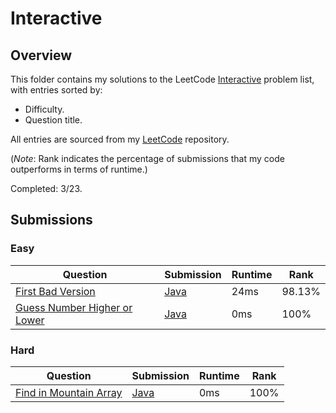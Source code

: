 # Interactive

## Overview
This folder contains my solutions to the LeetCode [Interactive](https://leetcode.com/problem-list/interactive/) problem list,
with entries sorted by:
- Difficulty.
- Question title.

All entries are sourced from my [LeetCode](https://github.com/shumarb/leetcode) repository.

(*Note*: Rank indicates the percentage of submissions that my code outperforms in terms of runtime.)

Completed: 3/23.

## Submissions
### Easy
| Question                                                                                                                                             | Submission                                                                                                   | Runtime | Rank   |
|------------------------------------------------------------------------------------------------------------------------------------------------------|--------------------------------------------------------------------------------------------------------------|---------|--------|
| [First Bad Version](https://leetcode.com/problems/first-bad-version/description/)                                                                    | [Java](https://github.com/shumarb/leetcode/blob/main/submissions/FirstBadVersion.java)                       | 24ms    | 98.13% |
| [Guess Number Higher or Lower](https://leetcode.com/problems/guess-number-higher-or-lower/description/)                                              | [Java](https://github.com/shumarb/leetcode/blob/main/submissions/GuessNumberHigherOrLower.java)              | 0ms     | 100%   |

### Hard
| Question                                                                                                                                               | Submission                                                                                                      | Runtime | Rank   |
|--------------------------------------------------------------------------------------------------------------------------------------------------------|-----------------------------------------------------------------------------------------------------------------|---------|--------|
| [Find in Mountain Array](https://leetcode.com/problems/find-in-mountain-array/description/)                                                            | [Java](https://github.com/shumarb/leetcode/blob/main/submissions/FindInMountainArray.java)                      | 0ms     | 100%   |
